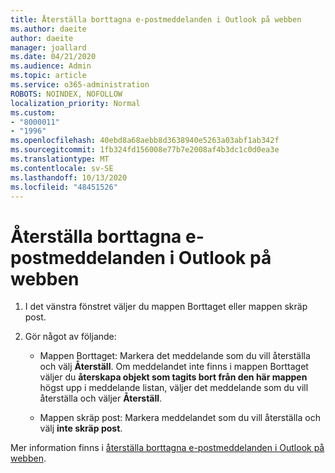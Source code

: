 ```yaml
---
title: Återställa borttagna e-postmeddelanden i Outlook på webben
ms.author: daeite
author: daeite
manager: joallard
ms.date: 04/21/2020
ms.audience: Admin
ms.topic: article
ms.service: o365-administration
ROBOTS: NOINDEX, NOFOLLOW
localization_priority: Normal
ms.custom:
- "8000011"
- "1996"
ms.openlocfilehash: 40ebd8a68aebb8d3638940e5263a03abf1ab342f
ms.sourcegitcommit: 1fb324fd156008e77b7e2008af4b3dc1c0d0ea3e
ms.translationtype: MT
ms.contentlocale: sv-SE
ms.lasthandoff: 10/13/2020
ms.locfileid: "48451526"
---
```

# <a name="recover-deleted-email-in-outlook-on-the-web"></a>Återställa borttagna e-postmeddelanden i Outlook på webben

1. I det vänstra fönstret väljer du mappen Borttaget eller mappen skräp post.

2. Gör något av följande:

    - Mappen Borttaget: Markera det meddelande som du vill återställa och välj **Återställ**. Om meddelandet inte finns i mappen Borttaget väljer du **återskapa objekt som tagits bort från den här mappen** högst upp i meddelande listan, väljer det meddelande som du vill återställa och väljer **Återställ**.

    - Mappen skräp post: Markera meddelandet som du vill återställa och välj **inte skräp post**.

Mer information finns i [återställa borttagna e-postmeddelanden i Outlook på webben](https://support.office.com/article/a8ca78ac-4721-4066-95dd-571842e9fb11).

